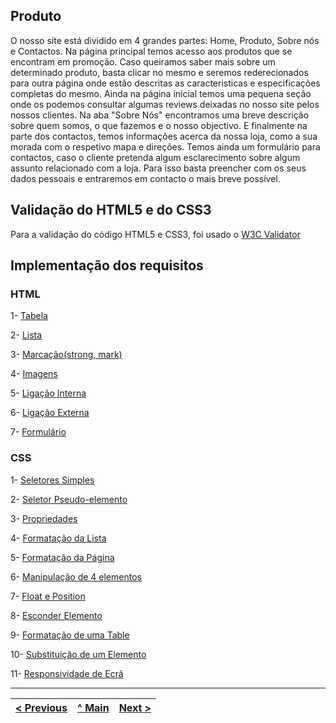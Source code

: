 ## Produto

O nosso site está dividido em 4 grandes partes: Home, Produto, Sobre nós e Contactos.
Na página principal temos acesso aos produtos que se encontram em promoção. Caso queiramos saber mais sobre um determinado produto, basta clicar no mesmo e seremos rederecionados para outra página onde estão descritas as caracteristicas e especificações completas do mesmo. Ainda na página inicial temos uma pequena seção onde os podemos consultar algumas reviews deixadas no nosso site pelos nossos clientes. 
Na aba "Sobre Nós" encontramos uma breve descrição sobre quem somos, o que fazemos e o nosso objectivo.
E finalmente na parte dos contactos, temos informações acerca da nossa loja, como a sua morada com o respetivo mapa e direções. Temos ainda um formulário para contactos, caso o cliente pretenda algum esclarecimento sobre algum assunto relacionado com a loja. Para isso basta preencher com os seus dados pessoais e entraremos em contacto o mais breve possível.

## Validação do HTML5 e do CSS3

Para a validação do código HTML5 e CSS3, foi usado o [W3C Validator](https://validator.w3.org/)

## Implementação dos requisitos

### HTML

1- [Tabela](requisitos/html/Tabelas.png)

2- [Lista](requisitos/html/Listas.png)

3- [Marcação(strong, mark)](requisitos/html/Strong_mark.png)

4- [Imagens](requisitos/html/ImageCaption.png)

5- [Ligação Interna](requisitos/html/LigaçõesInternas.png)

6- [Ligação Externa](requisitos/html/LigaçõesExternas.png)

7- [Formulário](requisitos/html/Formulário.png)

### CSS

1- [Seletores Simples](requisitos/css/Tabelas.png)

2- [Seletor Pseudo-elemento](requisitos/css/Tabelas.png)

3- [Propriedades](requisitos/css/Tabelas.png)

4- [Formatação da Lista](requisitos/css/Tabelas.png)

5- [Formatação da Página](requisitos/css/Tabelas.png)

6- [Manipulação de 4 elementos](requisitos/css/Tabelas.png)

7- [Float e Position](requisitos/css/Tabelas.png)

8- [Esconder Elemento](requisitos/css/Tabelas.png)

9- [Formatação de uma Table](requisitos/css/Tabelas.png)

10- [Substituição de um Elemento](requisitos/css/Tabelas.png)

11- [Responsividade de Ecrã](requisitos/css/Tabelas.png)

---
[< Previous](interface-utilizador.md) | [^ Main](https://github.com/TIWM-TI01/dmj-informatica) | [Next >](produto.md)
:--- | :---: | ---: 
